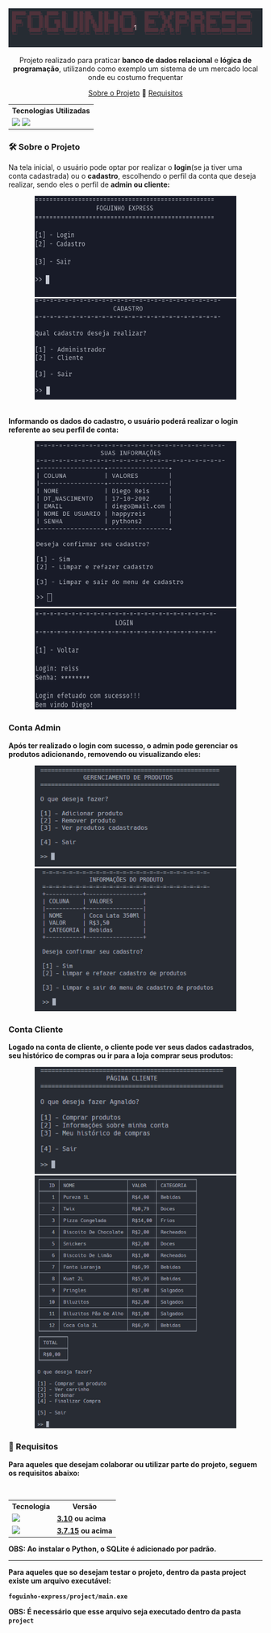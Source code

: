 <div align=center>
    <img src="https://github.com/diegoreiss/foguinho-express/blob/main/images/fexh1.gif">
</div>
<div align=center>
    <p>
        Projeto realizado para praticar <b>banco de dados relacional</b> e <b>lógica de programação</b>, utilizando como exemplo um sistema de um mercado local onde eu costumo frequentar<br>
    </p>
    <p>
        <a href="#about_project">Sobre o Projeto</a> 🔹 <a href="#requirements">Requisitos</a>
    </p>
<div align=center>
    <table>
        <tr>
            <th>Tecnologias Utilizadas</th>
        </tr>
        <tr>
            <td>
                <img src="https://img.shields.io/badge/python-3670A0?style=for-the-badge&logo=python&logoColor=ffdd54">
                <img src="https://img.shields.io/badge/sqlite-%2307405e.svg?style=for-the-badge&logo=sqlite&logoColor=white">
            </td>
        </tr>
    </table>
</div>
</div>
<div>
    <h3 id="about_project"> 🛠️ Sobre o Projeto</h3>
    <p>
        Na tela inicial, o usuário pode optar por realizar o <b>login</b>(se ja tiver uma conta cadastrada) ou o <b>cadastro</b>, escolhendo o perfil da conta que deseja realizar, sendo eles o perfil de <b>admin<b/> ou <b>cliente</b>:
    </p>
</div>
<div align="center">
    <kbd> <img width="400" height="200" src="https://github.com/diegoreiss/foguinho-express/blob/main/images/fexHOME.png"> </kbd>
    <kbd> <img width="400" height="200" src="https://github.com/diegoreiss/foguinho-express/blob/main/images/fexCAD.png"> </kbd>
</div>
<div>
    <br>
    <p>Informando os dados do cadastro, o usuário poderá realizar o login referente ao seu perfil de conta:</p>
</div>
<div align="center">
    <kbd> <img width="400"  src="https://github.com/diegoreiss/foguinho-express/blob/main/images/fexDATACAD.png"> </kbd>
    <kbd> <img width="400" height="200" src="https://github.com/diegoreiss/foguinho-express/blob/main/images/fexLOGIN.png"> </kbd>
</div>
<div>
    <h3>Conta Admin</h3>
    <p>Após ter realizado o login com sucesso, o admin pode gerenciar os produtos adicionando, removendo ou visualizando eles:</p>
</div>
<div align="center">
    <kbd> <img width="400" height="200" src="https://github.com/diegoreiss/foguinho-express/blob/main/images/fexADMINP.PNG"> </kbd>
    <kbd> <img width="400" src="https://github.com/diegoreiss/foguinho-express/blob/main/images/fexPRODUTOCAD.PNG"> </kbd>
</div>
<div>
    <h3>Conta Cliente</h3>
    <p>Logado na conta de cliente, o cliente pode ver seus dados cadastrados, seu histórico de compras ou ir para a loja comprar seus produtos:</p>
</div>
<div align=center>
    <kbd> <img width="400"src="https://github.com/diegoreiss/foguinho-express/blob/main/images/fexCLIENTEPAGE.PNG"> </kbd>
   <kbd> <img width="400" height="500" src="https://github.com/diegoreiss/foguinho-express/blob/main/images/fexLOJA.PNG"> </kbd>
</div>
</div>
<div>
    <h3 id="requirements"> 📃 Requisitos</h3>
    <p>Para aqueles que desejam colaborar ou utilizar parte do projeto, seguem os requisitos abaixo:</p><br>
    <table>
        <tr>
            <th>Tecnologia</th>
            <th>Versão</th>
        </tr>
        <tr>
            <td>
                <img src="https://img.shields.io/badge/python-3670A0?style=for-the-badge&logo=python&logoColor=ffdd54"
            </td>
            <td>
                <a href="https://www.python.org/downloads/release/python-3100/">3.10</a> ou acima
            </td>
        </tr>
        <tr>
            <td>
                <img src="https://img.shields.io/badge/sqlite-%2307405e.svg?style=for-the-badge&logo=sqlite&logoColor=white">
            </td>
            <td>
                <a href="https://www.sqlite.org/index.html">3.7.15</a> ou acima
            </td>
        </tr>
    </table>
    OBS: Ao instalar o Python, o SQLite é adicionado por padrão.
    <hr>
    <p>
        Para aqueles que so desejam testar o projeto, dentro da pasta project existe um arquivo executável:
    </p>
</div>


```
foguinho-express/project/main.exe
```
OBS: É necessário que esse arquivo seja executado dentro da pasta `project`
